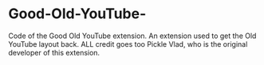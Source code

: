 # Good-Old-YouTube-
Code of the Good Old YouTube extension. An extension used to get the Old YouTube layout back.
ALL credit goes too Pickle Vlad, who is the original developer of this extension.
